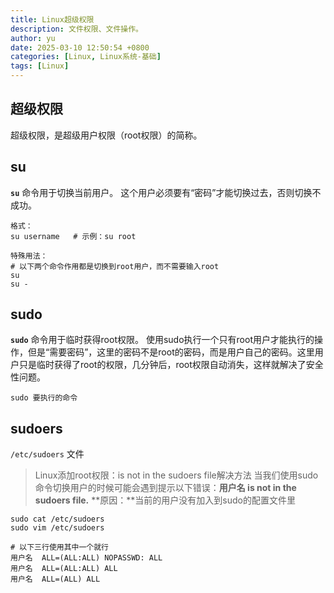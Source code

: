 ```yaml
---
title: Linux超级权限
description: 文件权限、文件操作。
author: yu
date: 2025-03-10 12:50:54 +0800
categories: [Linux, Linux系统-基础]
tags: [Linux]
---
```


## 超级权限

超级权限，是超级用户权限（root权限）的简称。

## su

**`su`** 命令用于切换当前用户。
这个用户必须要有“密码”才能切换过去，否则切换不成功。

```shell
格式：
su username   # 示例：su root

特殊用法：
# 以下两个命令作用都是切换到root用户，而不需要输入root
su
su -
```

## sudo

**`sudo`** 命令用于临时获得root权限。
使用sudo执行一个只有root用户才能执行的操作，但是“需要密码”，这里的密码不是root的密码，而是用户自己的密码。这里用户只是临时获得了root的权限，几分钟后，root权限自动消失，这样就解决了安全性问题。

```shell
sudo 要执行的命令
```

## sudoers
`/etc/sudoers` 文件

> Linux添加root权限：is not in the sudoers file解决方法
当我们使用sudo命令切换用户的时候可能会遇到提示以下错误：**用户名 is not in the sudoers file.**
**原因：**当前的用户没有加入到sudo的配置文件里

```shell
sudo cat /etc/sudoers
sudo vim /etc/sudoers

# 以下三行使用其中一个就行
用户名  ALL=(ALL:ALL) NOPASSWD: ALL
用户名  ALL=(ALL:ALL) ALL
用户名  ALL=(ALL) ALL
```
